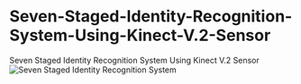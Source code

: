 # Seven-Staged-Identity-Recognition-System-Using-Kinect-V.2-Sensor
Seven Staged Identity Recognition System Using Kinect V.2 Sensor
![Seven Staged Identity Recognition System](https://user-images.githubusercontent.com/11339420/166145010-d6a4abba-1d2e-4cbc-a7e7-7a8ac92f0870.JPG)
